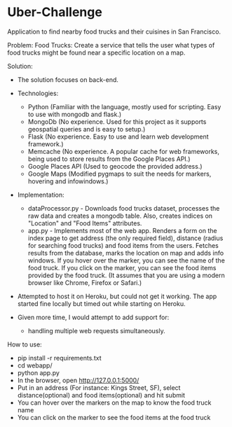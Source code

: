 # Uber-Challenge
Application to find nearby food trucks and their cuisines in San Francisco.

Problem:
Food Trucks: Create a service that tells the user what types of food trucks might be found near a specific location on a map.

Solution:
- The solution focuses on back-end.

- Technologies:
    * Python (Familiar with the language, mostly used for scripting. Easy to use with mongodb and flask.)
    * MongoDb (No experience. Used for this project as it supports geospatial queries and is easy to setup.)
    * Flask (No experience. Easy to use and learn web development framework.)
    * Memcache (No experience. A popular cache for web frameworks, being used to store results from the Google Places API.)
    * Google Places API (Used to geocode the provided address.)
    * Google Maps (Modified pygmaps to suit the needs for markers, hovering and infowindows.)

- Implementation:
    * dataProcessor.py - Downloads food trucks dataset, processes the raw data and creates a mongodb table. Also, creates indices on "Location" and "Food Items" attributes.
    * app.py - Implements most of the web app. Renders a form on the index page to get address (the only required field), distance (radius for searching food trucks) and food items from the users. Fetches results from the database, marks the location on map and adds info windows. If you hover over the marker, you can see the name of the food truck. If you click on the marker, you can see the food items provided by the food truck. (It assumes that you are using a modern browser like Chrome, Firefox or Safari.)
- Attempted to host it on Heroku, but could not get it working. The app started fine locally but timed out while starting on Heroku.

- Given more time, I would attempt to add support for:
    * handling multiple web requests simultaneously.

How to use:
- pip install -r requirements.txt
- cd webapp/
- python app.py
- In the browser, open http://127.0.0.1:5000/
- Put in an address (For instance: Kings Street, SF), select distance(optional) and food items(optional) and hit submit
- You can hover over the markers on the map to know the food truck name
- You can click on the marker to see the food items at the food truck

